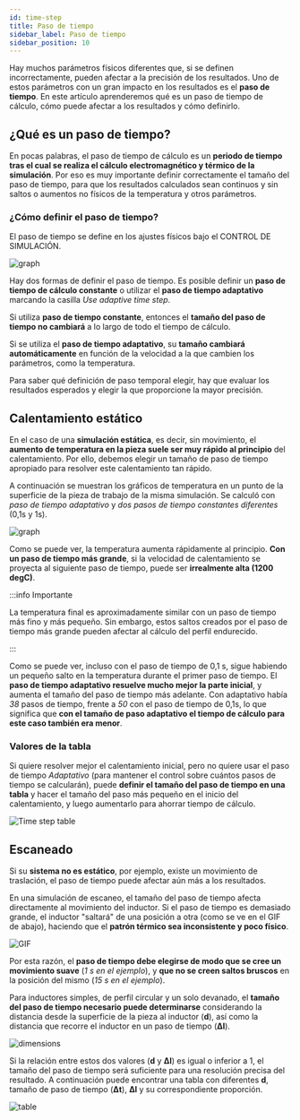 ```yaml
---
id: time-step
title: Paso de tiempo
sidebar_label: Paso de tiempo
sidebar_position: 10
---
```


Hay muchos parámetros físicos diferentes que, si se definen incorrectamente, pueden afectar a la precisión de los resultados. Uno de estos parámetros con un gran impacto en los resultados es el **paso de tiempo**. En este artículo aprenderemos qué es un paso de tiempo de cálculo, cómo puede afectar a los resultados y cómo definirlo.

## ¿Qué es un paso de tiempo?

En pocas palabras, el paso de tiempo de cálculo es un **periodo de tiempo tras el cual se realiza el cálculo electromagnético y térmico de la simulación**. Por eso es muy importante definir correctamente el tamaño del paso de tiempo, para que los resultados calculados sean continuos y sin saltos o aumentos no físicos de la temperatura y otros parámetros.

### ¿Cómo definir el paso de tiempo?

El paso de tiempo se define en los ajustes físicos bajo el CONTROL DE SIMULACIÓN.

<p align="center">

![graph](assets/time-step/1.png)

</p>

Hay dos formas de definir el paso de tiempo. Es posible definir un **paso de tiempo de cálculo constante** o utilizar el **paso de tiempo adaptativo** marcando la casilla *Use adaptive time step*.

Si utiliza **paso de tiempo constante**, entonces el **tamaño del paso de tiempo no cambiará** a lo largo de todo el tiempo de cálculo.

Si se utiliza el **paso de tiempo adaptativo**, su **tamaño cambiará automáticamente** en función de la velocidad a la que cambien los parámetros, como la temperatura.

Para saber qué definición de paso temporal elegir, hay que evaluar los resultados esperados y elegir la que proporcione la mayor precisión.

## Calentamiento estático

En el caso de una **simulación estática**, es decir, sin movimiento, el **aumento de temperatura en la pieza suele ser muy rápido al principio** del calentamiento. Por ello, debemos elegir un tamaño de paso de tiempo apropiado para resolver este calentamiento tan rápido.

A continuación se muestran los gráficos de temperatura en un punto de la superficie de la pieza de trabajo de la misma simulación. Se calculó con *paso de tiempo adaptativo* y *dos pasos de tiempo constantes diferentes* (0,1s y 1s).

<p align="center">

![graph](assets/time-step/Max_temp.png)

</p>

Como se puede ver, la temperatura aumenta rápidamente al principio. **Con un paso de tiempo más grande**, si la velocidad de calentamiento se proyecta al siguiente paso de tiempo, puede ser **irrealmente alta (1200 degC)**.

:::info Importante

La temperatura final es aproximadamente similar con un paso de tiempo más fino y más pequeño. Sin embargo, estos saltos creados por el paso de tiempo más grande pueden afectar al cálculo del perfil endurecido.

:::

Como se puede ver, incluso con el paso de tiempo de 0,1 s, sigue habiendo un pequeño salto en la temperatura durante el primer paso de tiempo. El **paso de tiempo adaptativo resuelve mucho mejor la parte inicial**, y aumenta el tamaño del paso de tiempo más adelante. Con adaptativo había *38* pasos de tiempo, frente a *50* con el paso de tiempo de 0,1s, lo que significa que **con el tamaño de paso adaptativo el tiempo de cálculo para este caso también era menor**.

### Valores de la tabla

Si quiere resolver mejor el calentamiento inicial, pero no quiere usar el paso de tiempo *Adaptativo* (para mantener el control sobre cuántos pasos de tiempo se calcularán), puede **definir el tamaño del paso de tiempo en una tabla** y hacer el tamaño del paso más pequeño en el inicio del calentamiento, y luego aumentarlo para ahorrar tiempo de cálculo.

<p align="center">

![Time step table](assets/time-step/2.png)

</p>

## Escaneado

Si su **sistema no es estático**, por ejemplo, existe un movimiento de traslación, el paso de tiempo puede afectar aún más a los resultados.

En una simulación de escaneo, el tamaño del paso de tiempo afecta directamente al movimiento del inductor. Si el paso de tiempo es demasiado grande, el inductor "saltará" de una posición a otra (como se ve en el GIF de abajo), haciendo que el **patrón térmico sea inconsistente y poco físico**.


![GIF](assets/time-step/comb123.gif)


Por esta razón, el **paso de tiempo debe elegirse de modo que se cree un movimiento suave** (*1 s en el ejemplo*), y **que no se creen saltos bruscos** en la posición del mismo (*15 s en el ejemplo*).

Para inductores simples, de perfil circular y un solo devanado, el **tamaño del paso de tiempo necesario puede determinarse** considerando la distancia desde la superficie de la pieza al inductor (**d**), así como la distancia que recorre el inductor en un paso de tiempo (**Δl**).

<p align="center">

![dimensions](assets/time-step/Scanning_dimensions.png)

</p>

Si la relación entre estos dos valores (**d** y **Δl**) es igual o inferior a 1, el tamaño del paso de tiempo será suficiente para una resolución precisa del resultado. A continuación puede encontrar una tabla con diferentes **d**, tamaño de paso de tiempo (**Δt**), **Δl** y su correspondiente proporción.

<p align="center">

![table](assets/time-step/table.png)

</p>
